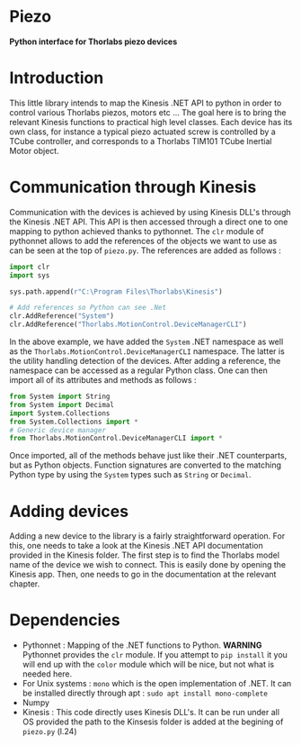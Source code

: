 # Piezo
**Python interface for Thorlabs piezo devices** 

Introduction
===============================================

This little library intends to map the Kinesis .NET API to python in order to control various Thorlabs piezos, motors etc ... The goal here is to bring the relevant Kinesis functions to practical high level classes. Each device has its own class, for instance a typical piezo actuated screw is controlled by a TCube controller, and corresponds to a Thorlabs TIM101 TCube Inertial Motor object. 

Communication through Kinesis
==========================

Communication with the devices is achieved by using Kinesis DLL's through the Kinesis .NET API. This API is then accessed through a direct one to one mapping to python achieved thanks to pythonnet. The `clr` module of pythonnet allows to add the references of the objects we want to use as can be seen at the top of `piezo.py`. The references are added as follows :
```python
import clr
import sys

sys.path.append(r"C:\Program Files\Thorlabs\Kinesis")

# Add references so Python can see .Net
clr.AddReference("System")
clr.AddReference("Thorlabs.MotionControl.DeviceManagerCLI")
```
In the above example, we have added the `System` .NET namespace as well as the `Thorlabs.MotionControl.DeviceManagerCLI` namespace. The latter is the utility handling detection of the devices. After adding a reference, the namespace can be accessed as a regular Python class. One can then import all of its attributes and methods as follows :

```python
from System import String
from System import Decimal
import System.Collections
from System.Collections import *
# Generic device manager
from Thorlabs.MotionControl.DeviceManagerCLI import *
```

Once imported, all of the methods behave just like their .NET counterparts, but as Python objects. Function signatures are converted to the matching Python type by using the `System` types such as `String` or `Decimal`.

Adding devices 
==============

Adding a new device to the library is a fairly straightforward operation. For this, one needs to take a look at the Kinesis .NET API documentation provided in the Kinesis folder. The first step is to find the Thorlabs model name of the device we wish to connect. This is easily done by opening the Kinesis app. Then, one needs to go in the documentation at the relevant chapter. 

Dependencies 
============
* Pythonnet : Mapping of the .NET functions to Python. **WARNING** Pythonnet provides the `clr` module. If you attempt to `pip install` it you will end up with the `color` module which will be nice, but not what is needed here.
* For Unix systems : `mono` which is the open implementation of .NET. It can be installed directly through apt : `sudo apt install mono-complete`
* Numpy
* Kinesis : This code directly uses Kinesis DLL's. It can be run under all OS provided the path to the Kinsesis folder is added at the begining of `piezo.py` (l.24)
